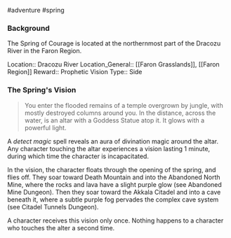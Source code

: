  #adventure #spring

### Background

The Spring of Courage is located at the northernmost part of the Dracozu River in the Faron Region.

Location:: Dracozu River
Location_General::  [[Faron Grasslands]], [[Faron Region]]
Reward:: Prophetic Vision
Type:: Side

### The Spring's Vision

>You enter the flooded remains of a temple overgrown by jungle, with mostly destroyed columns around you. In the distance, across the water, is an altar with a Goddess Statue atop it. It glows with a powerful light.

A _detect magic_ spell reveals an aura of divination magic around the altar. Any character touching the altar experiences a vision lasting 1 minute, during which time the character is incapacitated.

In the vision, the character floats through the opening of the spring, and flies off. They soar toward Death Mountain and into the Abandoned North Mine, where the rocks and lava have a slight purple glow (see Abandoned Mine Dungeon). Then they soar toward the Akkala Citadel and into a cave beneath it, where a subtle purple fog pervades the complex cave system (see Citadel Tunnels Dungeon).

A character receives this vision only once. Nothing happens to a character who touches the alter a second time.
